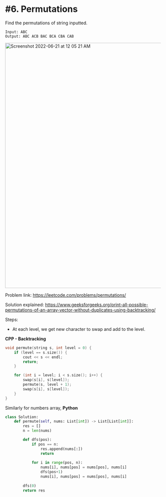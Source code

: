 # #6. Permutations

Find the permutations of string inputted.

```
Input: ABC
Output: ABC ACB BAC BCA CBA CAB
```

<img width="791" alt="Screenshot 2022-06-21 at 12 05 21 AM" src="https://user-images.githubusercontent.com/27401142/174661009-a8c64595-ac25-4e55-8801-2d6a9aef3602.png">


Problem link: https://leetcode.com/problems/permutations/

Solution explained: https://www.geeksforgeeks.org/print-all-possible-permutations-of-an-array-vector-without-duplicates-using-backtracking/

Steps:
- At each level, we get new character to swap and add to the level.

**CPP - Backtracking**
```cpp
void permute(string s, int level = 0) {
    if (level == s.size()) {
        cout << s << endl;
        return;
    }

    for (int i = level; i < s.size(); i++) {
        swap(s[i], s[level]);
        permute(s, level + 1);
        swap(s[i], s[level]);
    }
}
```


Similarly for numbers array,
**Python**
```python
class Solution:
    def permute(self, nums: List[int]) -> List[List[int]]:
        res = []
        n = len(nums)

        def dfs(pos):
            if pos == n:
                res.append(nums[:])
                return
            
            for i in range(pos, n):
                nums[i], nums[pos] = nums[pos], nums[i]
                dfs(pos+1)
                nums[i], nums[pos] = nums[pos], nums[i]
        
        dfs(0)
        return res
```
